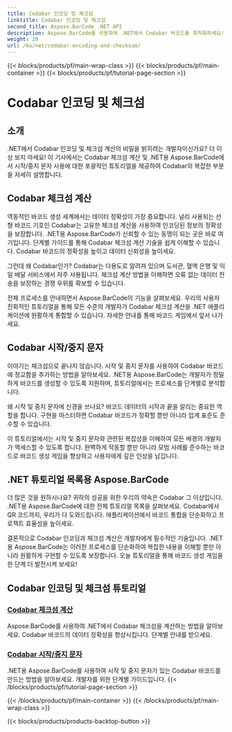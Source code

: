 ```yaml
---
title: Codabar 인코딩 및 체크섬
linktitle: Codabar 인코딩 및 체크섬
second_title: Aspose.BarCode .NET API
description: Aspose.BarCode를 사용하여 .NET에서 Codabar 바코드를 최적화하세요! 정확한 데이터를 위한 마스터 체크섬 계산. 튜토리얼을 통해 시작/중지 문자를 사용하여 손쉽게 만들어 보세요.
weight: 20
url: /ko/net/codabar-encoding-and-checksum/
---
```


{{< blocks/products/pf/main-wrap-class >}}
{{< blocks/products/pf/main-container >}}
{{< blocks/products/pf/tutorial-page-section >}}

# Codabar 인코딩 및 체크섬

## 소개

.NET에서 Codabar 인코딩 및 체크섬 계산의 비밀을 밝히려는 개발자이신가요? 더 이상 보지 마세요! 이 기사에서는 Codabar 체크섬 계산 및 .NET용 Aspose.BarCode에서 시작/중지 문자 사용에 대한 포괄적인 튜토리얼을 제공하여 Codabar의 복잡한 부분을 자세히 설명합니다.

## Codabar 체크섬 계산
역동적인 바코드 생성 세계에서는 데이터 정확성이 가장 중요합니다. 널리 사용되는 선형 바코드 기호인 Codabar는 고유한 체크섬 계산을 사용하여 인코딩된 정보의 정확성을 보장합니다. .NET용 Aspose.BarCode가 신뢰할 수 있는 동맹이 되는 곳은 바로 여기입니다. 단계별 가이드를 통해 Codabar 체크섬 계산 기술을 쉽게 이해할 수 있습니다. Codabar 바코드의 정확성을 높이고 데이터 신뢰성을 높이세요.

그런데 왜 Codabar인가? Codabar는 다용도로 알려져 있으며 도서관, 혈액 은행 및 익일 배달 서비스에서 자주 사용됩니다. 체크섬 계산 방법을 이해하면 오류 없는 데이터 전송을 보장하는 경쟁 우위를 확보할 수 있습니다.

전체 프로세스를 안내하면서 Aspose.BarCode의 기능을 살펴보세요. 우리의 사용자 친화적인 튜토리얼을 통해 모든 수준의 개발자가 Codabar 체크섬 계산을 .NET 애플리케이션에 원활하게 통합할 수 있습니다. 자세한 안내를 통해 바코드 게임에서 앞서 나가세요.

## Codabar 시작/중지 문자
이야기는 체크섬으로 끝나지 않습니다. 시작 및 중지 문자를 사용하여 Codabar 바코드에 정교함을 추가하는 방법을 알아보세요. .NET용 Aspose.BarCode는 개발자가 정밀하게 바코드를 생성할 수 있도록 지원하며, 튜토리얼에서는 프로세스를 단계별로 분석합니다.

왜 시작 및 중지 문자에 신경을 쓰나요? 바코드 데이터의 시작과 끝을 알리는 중요한 역할을 합니다. 구현을 마스터하면 Codabar 바코드가 정확할 뿐만 아니라 업계 표준도 준수할 수 있습니다.

이 튜토리얼에서는 시작 및 중지 문자와 관련된 복잡성을 이해하여 모든 배경의 개발자가 액세스할 수 있도록 합니다. 완벽하게 작동할 뿐만 아니라 모범 사례를 준수하는 바코드로 바코드 생성 게임을 향상하고 사용자에게 깊은 인상을 남깁니다.

## .NET 튜토리얼 목록용 Aspose.BarCode
더 많은 것을 원하시나요? 귀하의 성공을 위한 우리의 약속은 Codabar 그 이상입니다. .NET용 Aspose.BarCode에 대한 전체 튜토리얼 목록을 살펴보세요. Codabar에서 QR 코드까지, 우리가 다 도와드립니다. 애플리케이션에서 바코드 통합을 단순화하고 프로젝트 효율성을 높이세요.

결론적으로 Codabar 인코딩과 체크섬 계산은 개발자에게 필수적인 기술입니다. .NET용 Aspose.BarCode는 이러한 프로세스를 단순화하여 복잡한 내용을 이해할 뿐만 아니라 원활하게 구현할 수 있도록 보장합니다. 오늘 튜토리얼을 통해 바코드 생성 게임을 한 단계 더 발전시켜 보세요!
## Codabar 인코딩 및 체크섬 튜토리얼
### [Codabar 체크섬 계산](./codabar-checksum-calculation/)
Aspose.BarCode를 사용하여 .NET에서 Codabar 체크섬을 계산하는 방법을 알아보세요. Codabar 바코드의 데이터 정확성을 향상시킵니다. 단계별 안내를 받으세요.
### [Codabar 시작/중지 문자](./codabar-start-stop-characters/)
.NET용 Aspose.BarCode를 사용하여 시작 및 중지 문자가 있는 Codabar 바코드를 만드는 방법을 알아보세요. 개발자를 위한 단계별 가이드입니다.
{{< /blocks/products/pf/tutorial-page-section >}}

{{< /blocks/products/pf/main-container >}}
{{< /blocks/products/pf/main-wrap-class >}}

{{< blocks/products/products-backtop-button >}}
